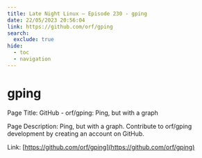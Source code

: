 ```yaml
---
title: Late Night Linux – Episode 230 - gping
date: 22/05/2023 20:56:04
link: https://github.com/orf/gping
search:
  exclude: true
hide:
  - toc
  - navigation
---
```


# gping

Page Title: GitHub - orf/gping: Ping, but with a graph

Page Description: Ping, but with a graph. Contribute to orf/gping development by creating an account on GitHub. 

Link: [https://github.com/orf/gping](https://github.com/orf/gping)